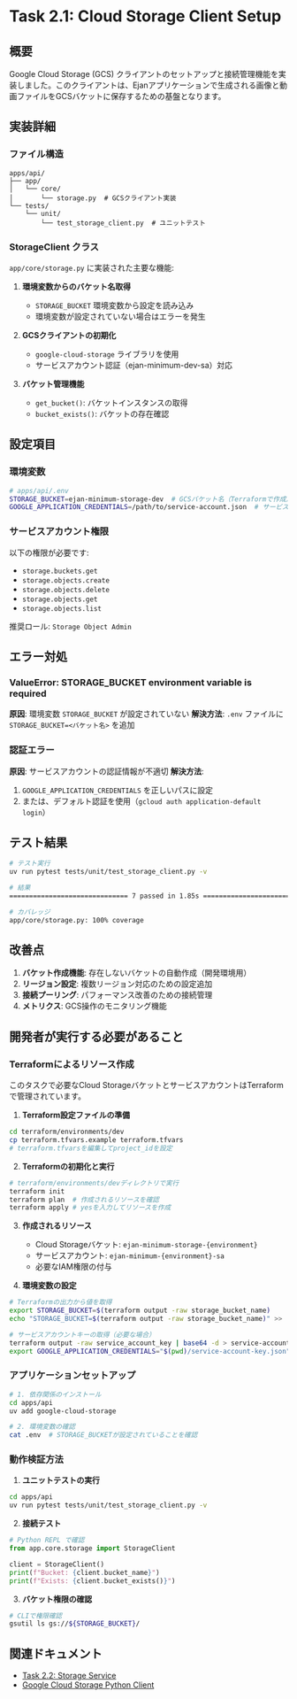 # Task 2.1: Cloud Storage Client Setup

## 概要

Google Cloud Storage (GCS) クライアントのセットアップと接続管理機能を実装しました。このクライアントは、Ejanアプリケーションで生成される画像と動画ファイルをGCSバケットに保存するための基盤となります。

## 実装詳細

### ファイル構造
```
apps/api/
├── app/
│   └── core/
│       └── storage.py  # GCSクライアント実装
└── tests/
    └── unit/
        └── test_storage_client.py  # ユニットテスト
```

### StorageClient クラス

`app/core/storage.py` に実装された主要な機能:

1. **環境変数からのバケット名取得**
   - `STORAGE_BUCKET` 環境変数から設定を読み込み
   - 環境変数が設定されていない場合はエラーを発生

2. **GCSクライアントの初期化**
   - `google-cloud-storage` ライブラリを使用
   - サービスアカウント認証（ejan-minimum-dev-sa）対応

3. **バケット管理機能**
   - `get_bucket()`: バケットインスタンスの取得
   - `bucket_exists()`: バケットの存在確認

## 設定項目

### 環境変数
```bash
# apps/api/.env
STORAGE_BUCKET=ejan-minimum-storage-dev  # GCSバケット名（Terraformで作成）
GOOGLE_APPLICATION_CREDENTIALS=/path/to/service-account.json  # サービスアカウントキー（オプション）
```

### サービスアカウント権限
以下の権限が必要です:
- `storage.buckets.get`
- `storage.objects.create`
- `storage.objects.delete`
- `storage.objects.get`
- `storage.objects.list`

推奨ロール: `Storage Object Admin`

## エラー対処

### ValueError: STORAGE_BUCKET environment variable is required
**原因**: 環境変数 `STORAGE_BUCKET` が設定されていない
**解決方法**: `.env` ファイルに `STORAGE_BUCKET=<バケット名>` を追加

### 認証エラー
**原因**: サービスアカウントの認証情報が不適切
**解決方法**:
1. `GOOGLE_APPLICATION_CREDENTIALS` を正しいパスに設定
2. または、デフォルト認証を使用（`gcloud auth application-default login`）

## テスト結果

```bash
# テスト実行
uv run pytest tests/unit/test_storage_client.py -v

# 結果
============================== 7 passed in 1.85s ==============================

# カバレッジ
app/core/storage.py: 100% coverage
```

## 改善点

1. **バケット作成機能**: 存在しないバケットの自動作成（開発環境用）
2. **リージョン設定**: 複数リージョン対応のための設定追加
3. **接続プーリング**: パフォーマンス改善のための接続管理
4. **メトリクス**: GCS操作のモニタリング機能

## 開発者が実行する必要があること

### Terraformによるリソース作成

このタスクで必要なCloud StorageバケットとサービスアカウントはTerraformで管理されています。

1. **Terraform設定ファイルの準備**
```bash
cd terraform/environments/dev
cp terraform.tfvars.example terraform.tfvars
# terraform.tfvarsを編集してproject_idを設定
```

2. **Terraformの初期化と実行**
```bash
# terraform/environments/devディレクトリで実行
terraform init
terraform plan  # 作成されるリソースを確認
terraform apply # yesを入力してリソースを作成
```

3. **作成されるリソース**
   - Cloud Storageバケット: `ejan-minimum-storage-{environment}`
   - サービスアカウント: `ejan-minimum-{environment}-sa`
   - 必要なIAM権限の付与

4. **環境変数の設定**
```bash
# Terraformの出力から値を取得
export STORAGE_BUCKET=$(terraform output -raw storage_bucket_name)
echo "STORAGE_BUCKET=$(terraform output -raw storage_bucket_name)" >> ../apps/api/.env

# サービスアカウントキーの取得（必要な場合）
terraform output -raw service_account_key | base64 -d > service-account-key.json
export GOOGLE_APPLICATION_CREDENTIALS="$(pwd)/service-account-key.json"
```

### アプリケーションセットアップ
```bash
# 1. 依存関係のインストール
cd apps/api
uv add google-cloud-storage

# 2. 環境変数の確認
cat .env  # STORAGE_BUCKETが設定されていることを確認
```

### 動作検証方法

1. **ユニットテストの実行**
```bash
cd apps/api
uv run pytest tests/unit/test_storage_client.py -v
```

2. **接続テスト**
```python
# Python REPL で確認
from app.core.storage import StorageClient

client = StorageClient()
print(f"Bucket: {client.bucket_name}")
print(f"Exists: {client.bucket_exists()}")
```

3. **バケット権限の確認**
```bash
# CLIで権限確認
gsutil ls gs://${STORAGE_BUCKET}/
```

## 関連ドキュメント
- [Task 2.2: Storage Service](./2.2-storage-service.md)
- [Google Cloud Storage Python Client](https://cloud.google.com/storage/docs/reference/libraries#client-libraries-install-python)